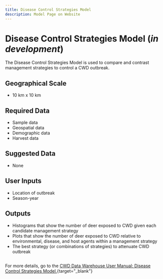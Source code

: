 ```yaml
---
title: Disease Control Strategies Model
description: Model Page on Website
---
```


# Disease Control Strategies Model (*in development*)

The Disease Control Strategies Model is used to compare and contrast management strategies to control a CWD outbreak.

## Geographical Scale
* 10 km x 10 km

## Required Data
* Sample data
* Geospatial data
* Demographic data
* Harvest data

## Suggested Data
* None

## User Inputs
* Location of outbreak
* Season-year

## Outputs
* Histograms that show the number of deer exposed to CWD given each candidate management strategy
* Plots that show the number of deer exposed to CWD relative to environmental, disease, and host agents within a management strategy
* The best strategy (or combinations of strategies) to attenuate CWD outbreak

##

For more details, go to the [CWD Data Warehouse User Manual: Disease Control Strategies Model.](https://pages.github.coecis.cornell.edu/CWHL/CWD-Data-Warehouse/ABMCarlos.html){target="_blank"}